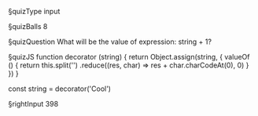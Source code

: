 §quizType
input

§quizBalls
8


§quizQuestion
What will be the value of expression: string + 1?



§quizJS
function decorator (string) {
  return Object.assign(string, {
    valueOf () {
      return this.split('')
        .reduce((res, char) => res + char.charCodeAt(0), 0)
    }
  })
}

const string = decorator('Cool')


§rightInput
398
